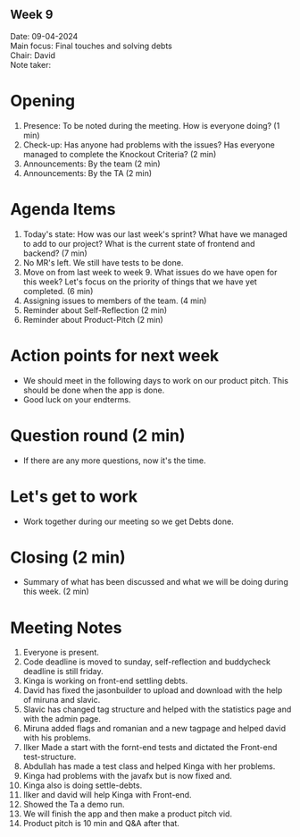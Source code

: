 ## Week 9

Date:           09-04-2024\
Main focus:     Final touches and solving debts\
Chair:          David \
Note taker:     

# Opening
1. Presence: To be noted during the meeting. How is everyone doing? (1 min)
2. Check-up: Has anyone had problems with the issues? Has everyone managed to complete the Knockout Criteria? (2 min)
3. Announcements: By the team (2 min)
4. Announcements: By the TA (2 min)

# Agenda Items
1. Today's state: How was our last week's sprint? What have we managed to add to our project? What is the current state of frontend and backend? (7 min)
2. No MR's left. We still have tests to be done.
3. Move on from last week to week 9. What issues do we have open for this week? Let's focus on the priority of things that we have yet completed. (6 min)
4. Assigning issues to members of the team. (4 min)
5. Reminder about Self-Reflection (2 min) 
6. Reminder about Product-Pitch (2 min)
# Action points for next week
 - We should meet in the following days to work on our product pitch. This should be done when the app is done.
 - Good luck on your endterms.
# Question round (2 min)
 - If there are any more questions, now it's the time.
# Let's get to work
- Work together during our meeting so we get Debts done.
# Closing (2 min)
- Summary of what has been discussed and what we will be doing during this week. (2 min)

# Meeting Notes
1. Everyone is present.
2. Code deadline is moved to sunday, self-reflection and buddycheck deadline is still friday.
3. Kinga is working on front-end settling debts.
4. David has fixed the jasonbuilder to upload and download with the help of miruna and slavic.
5. Slavic has changed tag structure and helped with the statistics page and with the admin page.
6. Miruna added flags and romanian and a new tagpage and helped david with his problems.
7. Ilker Made a start with the fornt-end tests and dictated the Front-end test-structure. 
8. Abdullah has made a test class and helped Kinga with her problems.
9. Kinga had problems with the javafx but is now fixed and.
10. Kinga also is doing settle-debts.
11. Ilker and david will help Kinga with Front-end.
12. Showed the Ta a demo run.
13. We will finish the app and then make a product pitch vid.
14. Product pitch is 10 min and Q&A after that.
